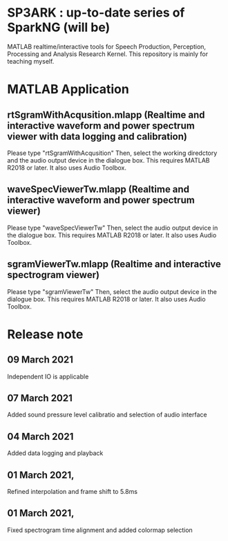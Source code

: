# SP3ARK : up-to-date series of SparkNG (will be)
 MATLAB realtime/interactive tools for Speech Production, Perception, Processing and Analysis Research Kernel. This repository is mainly for teaching myself.

# MATLAB Application

## rtSgramWithAcqusition.mlapp (Realtime and interactive waveform and power spectrum viewer with data logging and calibration)
Please type "rtSgramWithAcqusition" Then, select the working diredctory and the audio output device in the dialogue box. This requires MATLAB R2018 or later. It also uses Audio Toolbox.

## waveSpecViewerTw.mlapp (Realtime and interactive waveform and power spectrum viewer)
Please type "waveSpecViewerTw" Then, select the audio output device in the dialogue box. This requires MATLAB R2018 or later. It also uses Audio Toolbox.

## sgramViewerTw.mlapp (Realtime and interactive spectrogram viewer)
Please type "sgramViewerTw" Then, select the audio output device in the dialogue box. This requires MATLAB R2018 or later. It also uses Audio Toolbox.

# Release note
## 09 March 2021
Independent IO is applicable 
## 07 March 2021
Added sound pressure level calibratio and selection of audio interface
## 04 March 2021
Added data logging and playback
## 01 March 2021,
Refined interpolation and frame shift to 5.8ms
## 01 March 2021, 
Fixed spectrogram time alignment and added colormap selection
